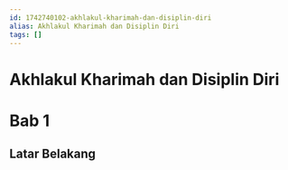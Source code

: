 ```yaml
---
id: 1742740102-akhlakul-kharimah-dan-disiplin-diri
alias: Akhlakul Kharimah dan Disiplin Diri
tags: []
---
```

# Akhlakul Kharimah dan Disiplin Diri

# Bab 1
## Latar Belakang

